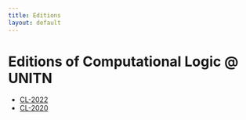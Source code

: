 ```yaml
---
title: Editions
layout: default
---
```

# Editions of Computational Logic @ UNITN

- [CL-2022](cl-2022/)
- [CL-2020](https://datascientia.education/cl-2020)
